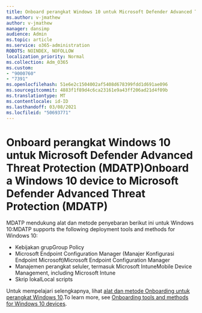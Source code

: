 ```yaml
---
title: Onboard perangkat Windows 10 untuk Microsoft Defender Advanced Threat Protection (MDATP)
ms.author: v-jmathew
author: v-jmathew
manager: dansimp
audience: Admin
ms.topic: article
ms.service: o365-administration
ROBOTS: NOINDEX, NOFOLLOW
localization_priority: Normal
ms.collection: Adm_O365
ms.custom:
- "9000760"
- "7391"
ms.openlocfilehash: 51e6e2c1504002af5408d678399fdd1d691ae096
ms.sourcegitcommit: 4883f1f89d4c6ca23161e9a43ff206ad21d4f09b
ms.translationtype: MT
ms.contentlocale: id-ID
ms.lasthandoff: 03/08/2021
ms.locfileid: "50693771"
---
```

# <a name="onboard-a-windows-10-device-to-microsoft-defender-advanced-threat-protection-mdatp"></a><span data-ttu-id="a868f-102">Onboard perangkat Windows 10 untuk Microsoft Defender Advanced Threat Protection (MDATP)</span><span class="sxs-lookup"><span data-stu-id="a868f-102">Onboard a Windows 10 device to Microsoft Defender Advanced Threat Protection (MDATP)</span></span>

<span data-ttu-id="a868f-103">MDATP mendukung alat dan metode penyebaran berikut ini untuk Windows 10:</span><span class="sxs-lookup"><span data-stu-id="a868f-103">MDATP supports the following deployment tools and methods for Windows 10:</span></span>

- <span data-ttu-id="a868f-104">Kebijakan grup</span><span class="sxs-lookup"><span data-stu-id="a868f-104">Group Policy</span></span>
- <span data-ttu-id="a868f-105">Microsoft Endpoint Configuration Manager (Manajer Konfigurasi Endpoint Microsoft)</span><span class="sxs-lookup"><span data-stu-id="a868f-105">Microsoft Endpoint Configuration Manager</span></span>
- <span data-ttu-id="a868f-106">Manajemen perangkat seluler, termasuk Microsoft Intune</span><span class="sxs-lookup"><span data-stu-id="a868f-106">Mobile Device Management, including Microsoft Intune</span></span>
- <span data-ttu-id="a868f-107">Skrip lokal</span><span class="sxs-lookup"><span data-stu-id="a868f-107">Local scripts</span></span>

<span data-ttu-id="a868f-108">Untuk mempelajari selengkapnya, lihat [alat dan metode Onboarding untuk perangkat Windows 10](https://go.microsoft.com/fwlink/?linkid=2143460).</span><span class="sxs-lookup"><span data-stu-id="a868f-108">To learn more, see [Onboarding tools and methods for Windows 10 devices](https://go.microsoft.com/fwlink/?linkid=2143460).</span></span>
